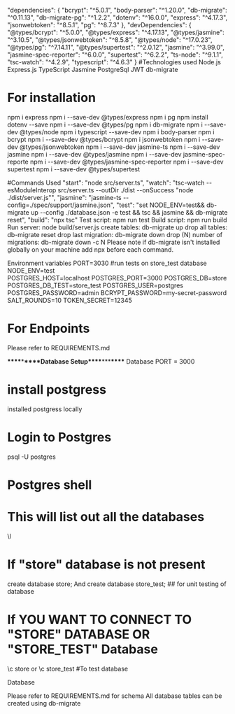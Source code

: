 "dependencies": {
"bcrypt": "^5.0.1",
"body-parser": "^1.20.0",
"db-migrate": "^0.11.13",
"db-migrate-pg": "^1.2.2",
"dotenv": "^16.0.0",
"express": "^4.17.3",
"jsonwebtoken": "^8.5.1",
"pg": "^8.7.3"
},
"devDependencies": {
"@types/bcrypt": "^5.0.0",
"@types/express": "^4.17.13",
"@types/jasmine": "^3.10.5",
"@types/jsonwebtoken": "^8.5.8",
"@types/node": "^17.0.23",
"@types/pg": "^7.14.11",
"@types/supertest": "^2.0.12",
"jasmine": "^3.99.0",
"jasmine-spec-reporter": "^6.0.0",
"supertest": "^6.2.2",
"ts-node": "^9.1.1",
"tsc-watch": "^4.2.9",
"typescript": "^4.6.3"
}
#Technologies used
Node.js
Express.js
TypeScript
Jasmine
PostgreSql
JWT
db-migrate

# For installation

npm i express
npm i --save-dev @types/express
npm i pg
npm install dotenv --save
npm i --save-dev @types/pg
npm i db-migrate
npm i --save-dev @types/node
npm i typescript --save-dev
npm i body-parser
npm i bcrypt
npm i --save-dev @types/bcrypt
npm i jsonwebtoken
npm i --save-dev @types/jsonwebtoken
npm i --save-dev jasmine-ts
npm i --save-dev jasmine
npm i --save-dev @types/jasmine
npm i --save-dev jasmine-spec-reporte
npm i --save-dev @types/jasmine-spec-reporter
npm i --save-dev supertest
npm i --save-dev @types/supertest

#Commands Used
"start": "node src/server.ts",
"watch": "tsc-watch --esModuleInterop src/server.ts --outDir ./dist --onSuccess \"node ./dist/server.js\"",
"jasmine": "jasmine-ts --config=./spec/support/jasmine.json",
"test": "set NODE_ENV=test&& db-migrate up --config ./database.json -e test && tsc && jasmine && db-migrate reset",
"build": "npx tsc"
Test script: npm run test
Build script: npm run build
Run server: node build/server.js
create tables: db-migrate up
drop all tables: db-migrate reset
drop last migration: db-migrate down
drop (N) number of migrations: db-migrate down -c N
Please note if db-migrate isn't installed globally on your machine add npx before each command.

Environment variables
PORT=3030
#run tests on store_test database
NODE_ENV=test    
POSTGRES_HOST=localhost
POSTGRES_PORT=3000
POSTGRES_DB=store
POSTGRES_DB_TEST=store_test
POSTGRES_USER=postgres
POSTGRES_PASSWORD=admin
BCRYPT_PASSWORD=my-secret-password
SALT_ROUNDS=10
TOKEN_SECRET=12345


# For Endpoints

Please refer to REQUIREMENTS.md

**\*\*\*\***\***\*\*\*\***Database Setup**\*\*\*\***\*\*\***\*\*\*\***
Database PORT = 3000

# install postgress

installed postgress locally

# Login to Postgres

psql -U postgres

# Postgres shell

# This will list out all the databases

\l

# If "store" database is not present

create database store;
And
create database store_test; ## for unit testing of database

# If YOU WANT TO CONNECT TO "STORE" DATABASE OR "STORE_TEST" Database

\c store
or
\c store_test #To test database

Database

Please refer to REQUIREMENTS.md for schema All database tables can be created using db-migrate
